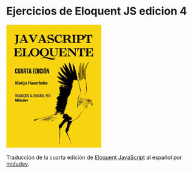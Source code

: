 # Ejercicios de Eloquent JS edicion 4

<a href='https://midu.link/eloquent'>
  <img alt="Portada del libro" src="./portada.jpg" width="250px" />
</a>

Traducción de la cuarta edición de [Eloquent JavaScript](https://eloquentjavascript.net/) al español por [midudev](https://twitch.tv/midudev).
